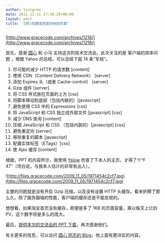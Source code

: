 ```yaml
---
author: tsingroo
date: 2011-11-11 17:30:29+00:00
layout: post
title: '[转]创建高性能的WEB页面'
---
```


[http://www.gracecode.com/archives/1218/](http://www.gracecode.com/archives/1218/)


首先，感谢 [圆心](http://www.planabc.net/) 和 小马 主持这次的技术交流会。此次关注的是 客户端的效率问题 ，根据 Yahoo 的总结，可以总结下面 14 条“军规”。<!-- more -->
  1. 尽可能的减少 HTTP 的请求数 [content]
  2. 使用 CDN（Content Delivery Network） [server]
  3. 添加 Expires 头（或者 Cache-control） [server]
  4. Gzip 组件 [server]
  5. 将 CSS 样式放在页面的上方 [css]
  6. 将脚本移动到底部（包括内联的）[javascript]
  7. 避免使用 CSS 中的 Expressions [css]
  8. 将 JavaScript 和 CSS 独立成外部文件 [javascript] [css]
  9. 减少 DNS 查询 [content]
  10. 压缩 JavaScript 和 CSS （包括内联的）[javascript] [css]
  11. 避免重定向 [server]
  12. 移除重复的脚本 [javascript]
  13. 配置实体标签（ETags）[css]
  14. 使 Ajax 缓存 [content]

根据，PPT 的内容所示，我使用 [Yslow](http://developer.yahoo.com/yslow/) 检查了下本人的主页，才得了个“F 47”（坦白说，与我本人估计的非常有出入）。

![http://files.gracecode.com/2009_11_05/1971454c2cf7.jpg](http://files.gracecode.com/2009_11_05/1971454c2cf7.jpg)

主要的问题就是没有开启 Gzip 压缩，以及没有设置 HTTP 头缓存。看来折腾了那么久，除了服务器端的性能，客户端的缓存还是不能忽视的。

想想看，如果淘宝首页没有缓存，即便是多了 1KB 的页面容量，乘以每天上亿的 PV，这个数字将是多么的庞大。

最后，[提供本次的交流会的 PPT 下载](http://www.box.net/shared/g8u4t7uo0s)，再次感谢他们。

有关更多的信息，可以访问 [圆心 同志的 Blog](http://www.planabc.net/)，他上面有更详实的内容。
